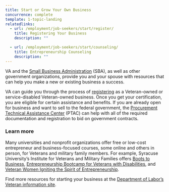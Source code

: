 ```yaml
---
title: Start or Grow Your Own Business
concurrence: complete
template: 1-topic-landing
relatedlinks:
  - url: /employment/job-seekers/start/register/
    title: Registering Your Business
    description: ""

  - url: /employment/job-seekers/start/counseling/
    title: Entrepreneurship Counseling
    description: ""
---
```


VA and the [Small Business Administration](https://www.sba.gov/content/veteran-service-disabled-veteran-owned) (SBA), as well as other government organizations, provide you and your spouse with resources that can help you make a new or existing business a success.

VA can guide you through the process of [registering](http://www.va.gov/osdbu/) as a Veteran-owned or service-disabled Veteran-owned business. Once you get your certification, you are eligible for certain assistance and benefits. If you are already open for business and want to sell to the federal government, the [Procurement Technical Assistance Center](http://www.aptac-us.org) (PTAC) can help with all of the required documentation and registration to bid on government contracts.  

### Learn more
Many universities and nonprofit organizations offer free or low-cost entrepreneur and business-focused courses, some online and others in person, for Veterans and military family members. For example, Syracuse University’s Institute for Veterans and Military Families offers [Boots to Business](http://vets.syr.edu/education/boots-to-business/), [Entrepreneurship Bootcamp for Veterans with Disabilities](http://ebv.vets.syr.edu/), and [Veteran Women Igniting the Spirit of Entrepreneurship](http://vets.syr.edu/education/v-wise/).

Find more resources for starting your business at the [Department of Labor’s Veteran information site](http://www.dol.gov/vets/opportunities/opportunities.htm).

